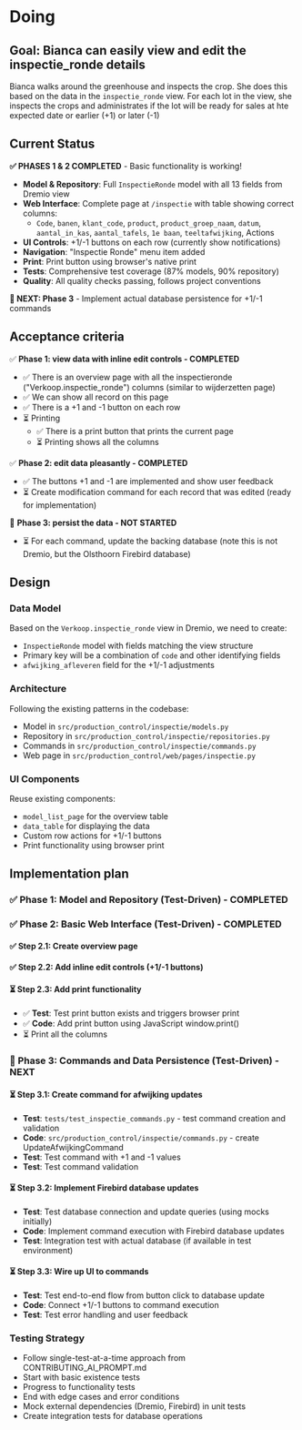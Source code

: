 # Doing

## Goal: Bianca can easily view and edit the inspectie_ronde details

Bianca walks around the greenhouse and inspects the crop.
She does this based on the data in the `inspectie_ronde` view.
For each lot in the view, she inspects the crops and administrates
if the lot will be ready for sales at hte expected date or earlier (+1) or later (-1)

## Current Status

**✅ PHASES 1 & 2 COMPLETED** - Basic functionality is working!

- **Model & Repository**: Full `InspectieRonde` model with all 13 fields from Dremio view
- **Web Interface**: Complete page at `/inspectie` with table showing correct columns:
  - `Code`, `banen`, `klant_code`, `product`, `product_groep_naam`, `datum`, `aantal_in_kas`, `aantal_tafels`, `1e baan`, `teeltafwijking`, Actions
- **UI Controls**: +1/-1 buttons on each row (currently show notifications)
- **Navigation**: "Inspectie Ronde" menu item added
- **Print**: Print button using browser's native print
- **Tests**: Comprehensive test coverage (87% models, 90% repository)
- **Quality**: All quality checks passing, follows project conventions

**🔄 NEXT: Phase 3** - Implement actual database persistence for +1/-1 commands

## Acceptance criteria

✅ **Phase 1: view data with inline edit controls - COMPLETED**

- ✅ There is an overview page with all the inspectieronde ("Verkoop.inspectie_ronde") columns (similar to wijderzetten page)
- ✅ We can show all record on this page
- ✅ There is a +1 and -1 button on each row
- ⏳ Printing
  - ✅ There is a print button that prints the current page
  - ⏳ Printing shows all the columns

✅ **Phase 2: edit data pleasantly - COMPLETED**

- ✅ The buttons +1 and -1 are implemented and show user feedback
- ⏳ Create modification command for each record that was edited (ready for implementation)

🔄 **Phase 3: persist the data - NOT STARTED**

- ⏳ For each command, update the backing database (note this is not Dremio, but the Olsthoorn Firebird database)

## Design

### Data Model

Based on the `Verkoop.inspectie_ronde` view in Dremio, we need to create:

- `InspectieRonde` model with fields matching the view structure
- Primary key will be a combination of `code` and other identifying fields
- `afwijking_afleveren` field for the +1/-1 adjustments

### Architecture

Following the existing patterns in the codebase:

- Model in `src/production_control/inspectie/models.py`
- Repository in `src/production_control/inspectie/repositories.py`
- Commands in `src/production_control/inspectie/commands.py`
- Web page in `src/production_control/web/pages/inspectie.py`

### UI Components

Reuse existing components:

- `model_list_page` for the overview table
- `data_table` for displaying the data
- Custom row actions for +1/-1 buttons
- Print functionality using browser print

## Implementation plan

### ✅ Phase 1: Model and Repository (Test-Driven) - COMPLETED

### ✅ Phase 2: Basic Web Interface (Test-Driven) - COMPLETED

#### ✅ Step 2.1: Create overview page

#### ✅ Step 2.2: Add inline edit controls (+1/-1 buttons)

#### ⏳ Step 2.3: Add print functionality

- ✅ **Test**: Test print button exists and triggers browser print
- ✅ **Code**: Add print button using JavaScript window.print()
- ⏳ Print all the columns

### 🔄 Phase 3: Commands and Data Persistence (Test-Driven) - NEXT

#### ⏳ Step 3.1: Create command for afwijking updates

- **Test**: `tests/test_inspectie_commands.py` - test command creation and validation
- **Code**: `src/production_control/inspectie/commands.py` - create UpdateAfwijkingCommand
- **Test**: Test command with +1 and -1 values
- **Test**: Test command validation

#### ⏳ Step 3.2: Implement Firebird database updates

- **Test**: Test database connection and update queries (using mocks initially)
- **Code**: Implement command execution with Firebird database updates
- **Test**: Integration test with actual database (if available in test environment)

#### ⏳ Step 3.3: Wire up UI to commands

- **Test**: Test end-to-end flow from button click to database update
- **Code**: Connect +1/-1 buttons to command execution
- **Test**: Test error handling and user feedback

### Testing Strategy

- Follow single-test-at-a-time approach from CONTRIBUTING_AI_PROMPT.md
- Start with basic existence tests
- Progress to functionality tests
- End with edge cases and error conditions
- Mock external dependencies (Dremio, Firebird) in unit tests
- Create integration tests for database operations
